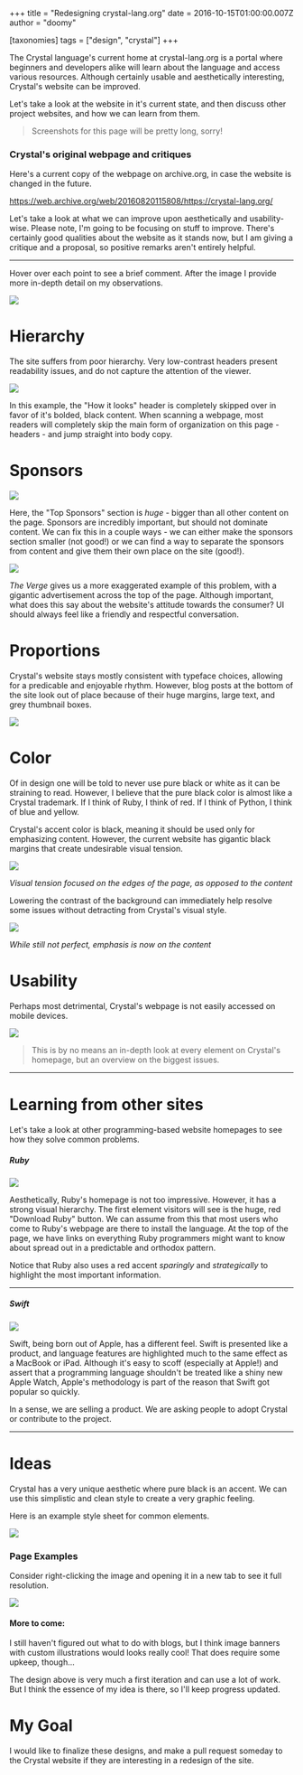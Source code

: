 +++
title = "Redesigning crystal-lang.org"
date = 2016-10-15T01:00:00.007Z
author = "doomy"

[taxonomies]
tags = ["design", "crystal"]
+++

The Crystal language's current home at crystal-lang.org is a portal where beginners and developers alike will learn about the language and access various resources.  Although certainly usable and aesthetically interesting, Crystal's website can be improved.

Let's take a look at the website in it's current state, and then discuss other project websites, and how we can learn from them.

> Screenshots for this page will be pretty long, sorry!

### Crystal's original webpage and critiques

Here's a current copy of the webpage on archive.org, in case the website is changed in the future.

https://web.archive.org/web/20160820115808/https://crystal-lang.org/

Let's take a look at what we can improve upon aesthetically and usability-wise.  Please note, I'm going to be focusing on stuff to improve.  There's certainly good qualities about the website as it stands now, but I am giving a critique and a proposal, so positive remarks aren't entirely helpful.

---

Hover over each point to see a brief comment.  After the image I provide more in-depth detail on my observations.

<img src="full-page.png" class="jnote" data-jnote='[{"x":0.248046875,"y":0.18754532269760696,"title":"Hierarchy","caption":"Low-contrast headers present readability issues, and do not capture the attention of the viewer."},{"x":0.4970703125,"y":0.3374123761179599,"title":"Grey gore","caption":"It is very difficult to make grey icons on a half-grey background look good!"},{"x":0.2236328125,"y":0.512901861252115,"title":"Repetition and Spacing","caption":"Blog entries are super-spacy and do not have the same visual style as the rest of the site."},{"x":0.12,"y":0.12421440657481267,"title":"Contrast","caption":"The site has gigantic black margins that create undesirable visual tension and focus the user away from content."},{"x":0.15234375,"y":0.01954919023446942,"title":"Not responsive","caption":"The current website is not responsive, and does not appear well on mobile devices."},{"x":0.552734375,"y":0.6601099830795262,"title":"...and it keeps going","caption":"Blog content takes up a huge amount of space for the little information it provides up front."}]' />

Hierarchy 
===

The site suffers from poor hierarchy.  Very low-contrast headers present readability issues, and do not capture the attention of the viewer.

![](Capture.PNG)

In this example, the "How it looks" header is completely skipped over in favor of it's bolded, black content.  When scanning a webpage, most readers will completely skip the main form of organization on this page - headers - and jump straight into body copy.

Sponsors
===

![](2.PNG)

Here, the "Top Sponsors" section is *huge* - bigger than all other content on the page.  Sponsors are incredibly important, but should not dominate content.  We can fix this in a couple ways - we can either make the sponsors section smaller (not good!) or we can find a way to separate the sponsors from content and give them their own place on the site (good!).

![](the-verge.PNG)

*The Verge* gives us a more exaggerated example of this problem, with a gigantic advertisement across the top of the page.  Although important, what does this say about the website's attitude towards the consumer?  UI should always feel like a friendly and respectful conversation.

Proportions
===

Crystal's website stays mostly consistent with typeface choices, allowing for a predicable and enjoyable rhythm.  However,  blog posts at the bottom of the site look out of place because of their huge margins, large text, and grey thumbnail boxes.

![](proportions-1.png)

Color
===

Of in design one will be told to never use pure black or white as it can be straining to read.  However, I believe that the pure black color is almost like a Crystal trademark.  If I think of Ruby, I think of red.  If I think of Python, I think of blue and yellow.   

Crystal's accent color is black, meaning it should be used only for emphasizing content.  However, the current website has gigantic black margins that create undesirable visual tension.

![](visual.PNG)

*Visual tension focused on the edges of the page, as opposed to the content*

Lowering the contrast of the background can immediately help resolve some issues without detracting from Crystal's visual style.

![](visual-2.png)

*While still not perfect, emphasis is now on the content*

Usability
===

Perhaps most detrimental, Crystal's webpage is not easily accessed on mobile devices. 

![](usability.PNG)

> This is by no means an in-depth look at every element on Crystal's homepage, but an overview on the biggest issues.

---

Learning from other sites
===

Let's take a look at other programming-based website homepages to see how they solve common problems.

##### Ruby

![](ruby.PNG)

Aesthetically, Ruby's homepage is not too impressive.  However, it has a strong visual hierarchy.  The first element visitors will see is the huge, red "Download Ruby" button.  We can assume from this that most users who come to Ruby's webpage are there to install the language.  At the top of the page, we have links on everything Ruby programmers might want to know about spread out in a predictable and orthodox pattern.

Notice that Ruby also uses a red accent *sparingly* and *strategically* to highlight the most important information.

---

##### Swift

![](apple.PNG)

Swift, being born out of Apple, has a different feel.  Swift is presented like a product, and language features are highlighted much to the same effect as a MacBook or iPad.  Although it's easy to scoff (especially at Apple!) and assert that a programming language shouldn't be treated like a shiny new Apple Watch, Apple's methodology is part of the reason that Swift got popular so quickly.

In a sense, we are selling a product.  We are asking people to adopt Crystal or contribute to the project.

-----

Ideas
====

Crystal has a very unique aesthetic where pure black is an accent.  We can use this simplistic and clean style to create a very graphic feeling.

Here is an example style sheet for common elements.

![](redesigns-02-3.png)

### Page Examples

Consider right-clicking the image and opening it in a new tab to see it full resolution.

![](rerere.png)

#### More to come:

I still haven't figured out what to do with blogs, but I think image banners with custom illustrations would looks really cool!  That does require some upkeep, though...

The design above is very much a first iteration and can use a lot of work.  But I think the essence of my idea is there, so I'll keep progress updated.

My Goal
======

I would like to finalize these designs, and make a pull request someday to the Crystal website if they are interesting in a redesign of the site.